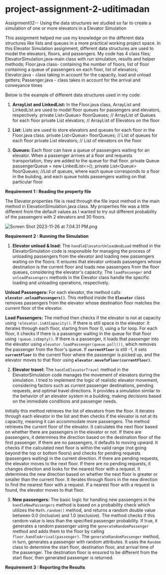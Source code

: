 # project-assignment-2-uditimadan
Assignment02-- Using the data structures we studied so far to create a simulation of one or more elevators in a Elevator Simulation

This assignment helped me use my knowledge on the different data structures like lists and queues in a more practical working project space. In this Elevator Simulation assignment, different data structures are used to model the elevators, floors, and passengers. My code has 4 class files; ElevatorSimulation.java-main class with run simulation, results and helper methods; Floor.java class- containing the number of floors, list of floor containing a queue of passengers on each floor, list of elevators; Elevator.java - class taking in account for the capacity, load and unload getters; Passenger.java - class takes in account for the arrival and conveyance times

Below is the example of different data structures used in my code:

1. **ArrayList and LinkedList:** In the Floor.java class, ArrayList and LinkedList are used to model floor queues for passengers and elevators, respectively.
private List<Queue<Passenger>> floorQueues; // ArrayList of Queues for each floor
private List<Elevator> elevators; // ArrayList of Elevators on the floor

2. **List:** Lists are used to store elevators and queues for each floor in the Floor.java class.
private List<Queue<Passenger>> floorQueues; // List of queues for each floor
private List<Elevator> elevators; // List of elevators on the floor
    
3. **Queues:** Each floor can have a queue of passengers waiting for an elevator. When a passenger arrives at a floor and requests transportation, they are added to the queue for that floor.
private Queue<Passenger> passengerQueue = new LinkedList<>();
private List<Queue<Passenger>> floorQueues; //List of queues, where each queue corresponds to a floor in the building, and each queue holds passengers waiting on that particular floor
    

**Requirement 1 : Reading the property file**

The Elevator.properties file is read through the file input method in the main method in ElevationSimulation.java class. My properties file was a little different from the default values as I wanted to try out different probability of the passengers with 2 elevators and 30 floors.

![Screen Shot 2023-11-26 at 7.04.31 PM.png](https://prod-files-secure.s3.us-west-2.amazonaws.com/309cbb70-9ad3-430e-86b6-f67e680f9027/aaf37b99-e80b-483c-b21b-6c42250cf12e/Screen_Shot_2023-11-26_at_7.04.31_PM.png)

**Requirement 2 : Running the Simulation**

1. **Elevator unload & load:** The `handleElevatorUnloadAndLoad` method in the ElevatorSimulation code is responsible for managing the process of unloading passengers from the elevator and loading new passengers waiting on the floors. It ensures that elevator unloads passengers whose destination is the current floor and loads new passengers from the floor queues, considering the elevator's capacity. The `loadPassenger` and `unloadPassengers` methods in the Elevator class handle the specific loading and unloading operations, respectively.
    
 **Unload Passengers:** For each elevator, the method calls **`elevator.unloadPassengers()`**. This method inside the **`Elevator`** class removes passengers from the elevator whose destination floor matches the current floor of the elevator.
    
**Load Passengers:** The method then checks if the elevator is not at capacity using `!elevator.isAtCapacity()`. If there is still space in the elevator: It iterates through each floor, starting from floor 0, using a for loop. For each floor, it checks if there is a passenger waiting in the queue for that floor using `!queue.isEmpty()`. If there is a passenger, it loads that passenger into the elevator using `elevator.loadPassenger(queue.poll())`, which removes the passenger from the floor's queue. If **`currentFloor`** is still -1, it sets **`currentFloor`** to the current floor where the passenger is picked up, and the elevator moves to that floor using **`elevator.moveToFloor(currentFloor)`**.
    

2. **Elevator travel:** The `handleElevatorTravel` method in the ElevatorSimulation code manages the movement of elevators during the simulation. I tried to implement the logic of realistic elevator movement, considering factors such as current passenger destinations, pending requests, and optimal travel directions. It provides a simulation similar to the behavior of an elevator system in a building, making decisions based on the immediate conditions and passenger needs.

Initially this method retrieves the list of elevators from the floor. It iterates through each elevator in the list and then checks if the elevator is not at its capacity, meaning it can accommodate more passengers. The method retrieves the current floor of the elevator. It calculates the next floor based on whether there are passengers in the elevator or not. If there are passengers, it determines the direction based on the destination floor of the first passenger. If there are no passengers, it defaults to moving upward. It checks if the calculated next floor is within the valid range (not going beyond the top or bottom floors) and checks for pending requests (passengers waiting) in the current direction. If there are pending requests, the elevator moves to the next floor. If there are no pending requests, it changes direction and looks for the nearest floor with a request. It determines the new direction based on whether the next floor is greater or smaller than the current floor. It iterates through floors in the new direction to find the nearest floor with a request. If a nearest floor with a request is found, the elevator moves to that floor.
    

3. **New passengers:** The basic logic for handling new passengers in the `handleNewPassengers` method is based on a probability check which utilizes the `Math.random()` method, and returns a random double value between 0.0 (inclusive) and 1.0 (exclusive). The method checks if this random value is less than the specified passenger probability. If true, it generates a random passenger using the `generateRandomPassenger` method and adds them to the floor by calling `floor.handleArrival(passenger)`. The `generateRandomPassenger` method, in turn, generates a passenger with random attributes. It uses the `Random` class to determine the start floor, destination floor, and arrival time of the passenger. The destination floor is ensured to be different from the start floor, then generated passenger is returned.

**Requirement 3 : Reporting the Results**
   

